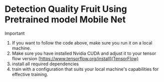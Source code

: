 # Detection Quality Fruit Using Pretrained model Mobile Net

> [!IMPORTANT]
> 1. If you want to follow the code above, make sure you run it on a local machine.
> 2. Make sure you have installed Nvidia CUDA and adjust it to your tensor flow version [https://www.tensorflow.org/install](TensorFlow)
> 3. install all required dependencies
> 4. train with a configuration that suits your local machine's capabilities for effective training.
